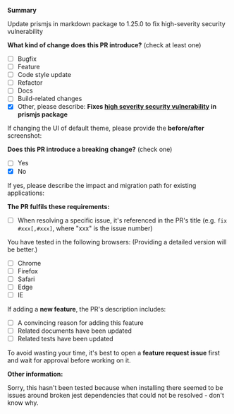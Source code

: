 <!-- Please don't delete this template -->

<!-- PULL REQUEST TEMPLATE -->
<!-- (Update "[ ]" to "[x]" to check a box) -->

**Summary**

Update prismjs in markdown package to 1.25.0 to fix high-severity security vulnerability

**What kind of change does this PR introduce?** (check at least one)

- [ ] Bugfix
- [ ] Feature
- [ ] Code style update
- [ ] Refactor
- [ ] Docs
- [ ] Build-related changes
- [x] Other, please describe: **Fixes [high severity security vulnerability](https://snyk.io/test/npm/prismjs/1.13.0) in prismjs package**

If changing the UI of default theme, please provide the **before/after** screenshot:

**Does this PR introduce a breaking change?** (check one)

- [ ] Yes
- [x] No

If yes, please describe the impact and migration path for existing applications:

**The PR fulfils these requirements:**

- [ ] When resolving a specific issue, it's referenced in the PR's title (e.g. `fix #xxx[,#xxx]`, where "xxx" is the issue number)

You have tested in the following browsers: (Providing a detailed version will be better.)

- [ ] Chrome
- [ ] Firefox
- [ ] Safari
- [ ] Edge
- [ ] IE

If adding a **new feature**, the PR's description includes:

- [ ] A convincing reason for adding this feature
- [ ] Related documents have been updated
- [ ] Related tests have been updated

To avoid wasting your time, it's best to open a **feature request issue** first and wait for approval before working on it.

**Other information:**

Sorry, this hasn't been tested because when installing there seemed to be issues around broken jest dependencies that could not be resolved - don't know why.
